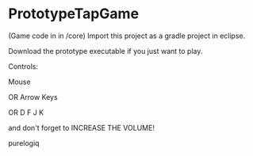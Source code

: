 PrototypeTapGame
================
(Game code in in /core)
Import this project as a gradle project in eclipse.

Download the prototype executable if you just want to play.

Controls:

Mouse

OR  Arrow Keys

OR  D F J K

and don't forget to INCREASE THE VOLUME!

purelogiq
